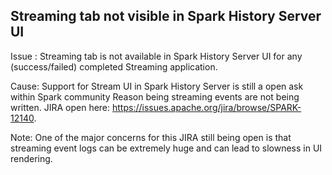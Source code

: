 ## Streaming tab not visible in Spark History Server UI
Issue : Streaming tab is not available in Spark History Server UI for any (success/failed) completed Streaming application.

Cause: Support for Stream UI in Spark History Server is still a open ask within Spark community Reason being streaming events are not being written. JIRA open here: https://issues.apache.org/jira/browse/SPARK-12140.

Note: One of the major concerns for this JIRA still being open is that streaming event logs can be extremely huge and can lead to slowness in UI rendering.
